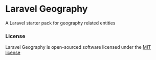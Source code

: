 # Laravel Geography
A Laravel starter pack for geography related entities

### License

Laravel Geography is open-sourced software licensed under the [MIT license](http://opensource.org/licenses/MIT)
